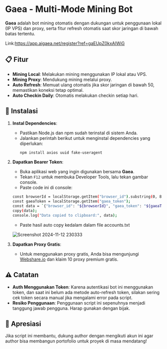
# Gaea - Multi-Mode Mining Bot

**Gaea** adalah bot mining otomatis dengan dukungan untuk penggunaan lokal (IP VPS) dan proxy, serta fitur refresh otomatis saat skor jaringan di bawah batas tertentu.

Link:https://app.aigaea.net/register?ref=gaEUpZ0kxAlWiG

## 📋 Fitur
- **Mining Local**: Melakukan mining menggunakan IP lokal atau VPS.
- **Mining Proxy**: Mendukung mining melalui proxy.
- **Auto Refresh**: Memuat ulang otomatis jika skor jaringan di bawah 50, memastikan koneksi tetap optimal.
- **Auto Checkin Daily**: Otomatis melakukan checkin setiap hari.

## 🚀 Instalasi
1. **Instal Dependencies**:
   - Pastikan Node.js dan npm sudah terinstal di sistem Anda.
   - Jalankan perintah berikut untuk menginstal dependencies yang diperlukan:
     ```bash
     npm install axios uuid fake-useragent
     ```

2. **Dapatkan Bearer Token**:
   - Buka aplikasi web yang ingin digunakan bersama **Gaea**.
   - Tekan `F12` untuk membuka Developer Tools, lalu tekan gambar console.
   - Paste code ini di console:
   ```bash
   const browserId = localStorage.getItem("browser_id").substring(0, 8);
   const gaeaToken = localStorage.getItem("gaea_token");
   const data = `{"browser_id": "${browserId}", "gaea_token": "${gaeaToken}"}`;
   copy(data);
   console.log("Data copied to clipboard:", data);
   ```
   - Paste hasil auto copy kedalam dalam file accounts.txt
     
   ![Screenshot 2024-11-12 230333](https://github.com/user-attachments/assets/3f8c3cba-bf61-4fd8-b27c-a621daf2c1e7)
   


   

4. **Dapatkan Proxy Gratis**:
   - Untuk menggunakan proxy gratis, Anda bisa mengunjungi [Webshare.io](https://www.webshare.io/?referral_code=nppjfy3iuura) dan klaim 10 proxy premium gratis.

## ⚠️ Catatan
- **Auth Menggunakan Token**: Karena autentikasi bot ini menggunakan token, dan saat ini belum ada metode auto-refresh token, silakan sering cek token secara manual jika mengalami error pada script.
- **Resiko Penggunaan**: Penggunaan script ini sepenuhnya menjadi tanggung jawab pengguna. Harap gunakan dengan bijak.

## 🤝 Apresiasi
Jika script ini membantu, dukung author dengan mengikuti akun ini agar author bisa membangun portofolio untuk proyek di masa mendatang!

